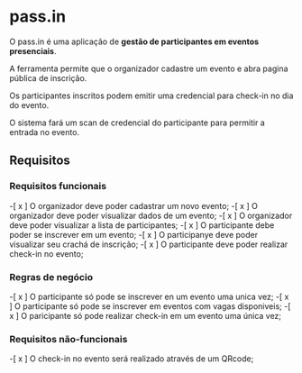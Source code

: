 # pass.in

O pass.in é uma aplicação de **gestão de participantes em eventos presenciais**.

A ferramenta permite que o organizador cadastre um evento e abra pagina pública de inscrição.

Os participantes inscritos podem emitir uma credencial para check-in no dia do evento.

O sistema fará um scan de credencial do participante para permitir a entrada no evento.

## Requisitos

### Requisitos funcionais

-[ x ] O organizador deve poder cadastrar um novo evento;
-[ x ] O organizador deve poder visualizar dados de um evento;
-[ x ] O organizador deve poder visualizar a lista de participantes;
-[ x ] O participante debe poder se inscrever em um evento;
-[ x ] O participanye deve poder visualizar seu crachá de inscrição;
-[ x ] O participante deve poder realizar check-in no evento;

### Regras de negócio

-[ x ] O participante só pode se inscrever en um evento uma unica vez;
-[ x ] O participante só pode se inscrever em eventos com vagas disponiveis;
-[ x ] O paricipante só pode realizar check-in em um evento uma única vez;

### Requisitos não-funcionais

-[ x ] O check-in no evento será realizado através de um QRcode;